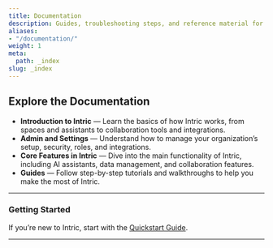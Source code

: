 ```yaml
---
title: Documentation
description: Guides, troubleshooting steps, and reference material for intric.ai.
aliases:
- "/documentation/"
weight: 1
meta:
  path: _index
slug: _index
---
```

## Explore the Documentation

- **Introduction to Intric** — Learn the basics of how Intric works, from spaces and assistants to collaboration tools and integrations.  
- **Admin and Settings** — Understand how to manage your organization’s setup, security, roles, and integrations.  
- **Core Features in Intric** — Dive into the main functionality of Intric, including AI assistants, data management, and collaboration features.  
- **Guides** — Follow step-by-step tutorials and walkthroughs to help you make the most of Intric.


---

### Getting Started
If you’re new to Intric, start with the [Quickstart Guide](../docs/getting-started).

---

